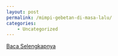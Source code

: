 ```yaml
---
layout: post
permalink: /mimpi-gebetan-di-masa-lalu/
categories:
    - Uncategorized
---
```


[Baca Selengkapnya](/10)
